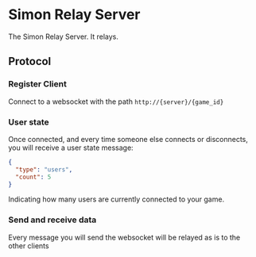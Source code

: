# Simon Relay Server
The Simon Relay Server. It relays.
## Protocol
### Register Client
Connect to a websocket with the path `http://{server}/{game_id}`

### User state
Once connected, and every time someone else connects or disconnects, you will receive a user state message:
```json
{
  "type": "users",
  "count": 5
} 
``` 
Indicating how many users are currently connected to your game.

### Send and receive data
Every message you will send the websocket will be relayed as is to the other clients